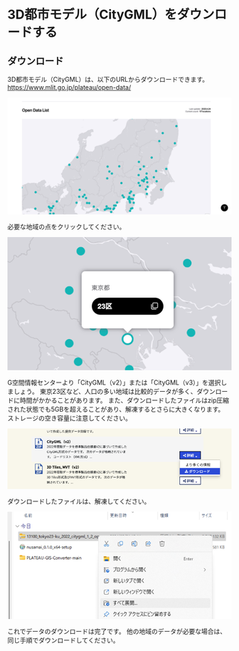 # 3D都市モデル（CityGML）をダウンロードする

## ダウンロード

3D都市モデル（CityGML）は、以下のURLからダウンロードできます。
<https://www.mlit.go.jp/plateau/open-data/>

![alt text](../resources/downloadCityGml_image.png)

必要な地域の点をクリックしてください。

![alt text](../resources/downloadCityGml_image-1.png)

G空間情報センターより「CityGML（v2）」または「CityGML（v3）」を選択しましょう。
東京23区など、人口の多い地域は比較的データが多く、ダウンロードに時間がかかることがあります。
また、ダウンロードしたファイルはzip圧縮された状態でも5GBを超えることがあり、解凍するとさらに大きくなります。
ストレージの空き容量に注意してください。

![alt text](../resources/downloadCityGml_image-2.png)

ダウンロードしたファイルは、解凍してください。

![alt text](../resources/downloadCityGml_image-3.png)

これでデータのダウンロードは完了です。
他の地域のデータが必要な場合は、同じ手順でダウンロードしてください。
